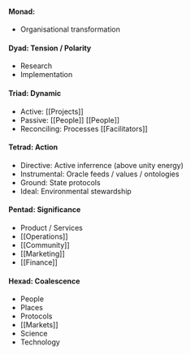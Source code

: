 #### Monad: 
- Organisational transformation

#### Dyad: Tension / Polarity
- Research
- Implementation

#### Triad: Dynamic
- Active: [[Projects]]
- Passive: [[People]] [[People]]
- Reconciling: Processes [[Facilitators]]

#### Tetrad: Action
- Directive: Active inferrence (above unity energy)
- Instrumental: Oracle feeds / values / ontologies
- Ground: State protocols
- Ideal: Environmental stewardship

#### Pentad: Significance
- Product / Services
- [[Operations]]
- [[Community]]
- [[Marketing]]
- [[Finance]]

#### Hexad: Coalescence
- People
- Places
- Protocols
- [[Markets]]
- Science
- Technology
